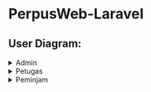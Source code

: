 # PerpusWeb-Laravel

## User Diagram:

<details>
  <summary>Admin</summary>
  
  ### Admin
    - email: admin@gmail.com
    - Password: 123123123

</details>

<details>
  <summary>Petugas</summary>
  
  ### Petugas
    - email: petugas@gmail.com
    - Password: 123123123

</details>

<details>
  <summary>Peminjam</summary>
  
  ### Petugas
    - email: peminjam@gmail.com
    - Password: 123123123

</details>

